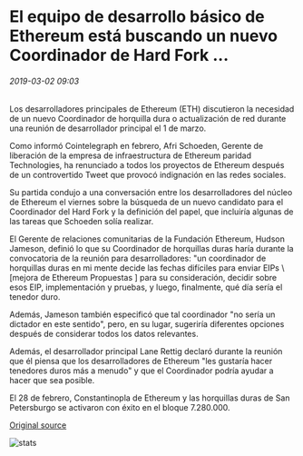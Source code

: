 # El equipo de desarrollo básico de Ethereum está buscando un nuevo Coordinador de Hard Fork ...

###### 2019-03-02 09:03

Los desarrolladores principales de Ethereum (ETH) discutieron la necesidad de un nuevo Coordinador de horquilla dura o actualización de red durante una reunión de desarrollador principal el 1 de marzo.

Como informó Cointelegraph en febrero, Afri Schoeden, Gerente de liberación de la empresa de infraestructura de Ethereum paridad Technologies, ha renunciado a todos los proyectos de Ethereum después de un controvertido Tweet que provocó indignación en las redes sociales.

Su partida condujo a una conversación entre los desarrolladores del núcleo de Ethereum el viernes sobre la búsqueda de un nuevo candidato para el Coordinador del Hard Fork y la definición del papel, que incluiría algunas de las tareas que Schoeden solía realizar.

El Gerente de relaciones comunitarias de la Fundación Ethereum, Hudson Jameson, definió lo que su Coordinador de horquillas duras haría durante la convocatoria de la reunión para desarrolladores: "un coordinador de horquillas duras en mi mente decide las fechas difíciles para enviar EIPs \ [mejora de Ethereum Propuestas \] para su consideración, decidir sobre esos EIP, implementación y pruebas, y luego, finalmente, qué día sería el tenedor duro.

Además, Jameson también especificó que tal coordinador "no sería un dictador en este sentido", pero, en su lugar, sugeriría diferentes opciones después de considerar todos los datos relevantes.

Además, el desarrollador principal Lane Rettig declaró durante la reunión que él piensa que los desarrolladores de Ethereum "les gustaría hacer tenedores duros más a menudo" y que el Coordinador podría ayudar a hacer que sea posible.

El 28 de febrero, Constantinopla de Ethereum y las horquillas duras de San Petersburgo se activaron con éxito en el bloque 7.280.000.

[Original source](https://cointelegraph.com/news/ethereums-core-dev-team-is-searching-for-a-new-hard-fork-coordinator)

![stats](https://c.statcounter.com/11760860/0/a89fa40b/1/ "stats")